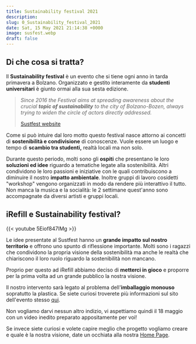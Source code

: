 ```yaml
---
title: Sustainability festival 2021
description:
slug: 0_Sustainability_festival_2021
date: Sat, 15 May 2021 21:14:38 +0000
image: susfest.webp
draft: false
---
```



## Di che cosa si tratta?




Il **Sustainability festival** è un evento che si tiene ogni anno in tarda primavera a Bolzano. Organizzato e gestito interamente da **studenti universitari** è giunto ormai alla sua sesta edizione.





> *Since 2016 the Festival aims at spreading awareness about the crucial **topic of sustainability** to the city of Bolzano-Bozen, always trying to widen the circle of actors directly addressed.*
> 
> [Sustfest website](https://sustfest.bz/)




Come si può intuire dal loro motto questo festival nasce attorno ai concetti di **sostenibilità e condivisione** di conoscenze. Vuole essere un luogo e tempo di **scambio tra studenti,** realtà locali ma non solo.




  
Durante questo periodo, molti sono gli **ospiti** che presentano le loro **soluzioni ed idee** riguardo a tematiche legate alla sostenibilità. Altri condividono le loro passioni e iniziative con le quali contribuiscono a diminuire il nostro **impatto ambientale**. Inoltre gruppi di lavoro cosidetti "workshop" vengono organizzati in modo da rendere più interattivo il tutto.  
Non manca la musica e la socialità: le 2 settimane quest'anno sono accompagnate da diversi artisti e gruppi locali.




## iRefill e Sustainability festival?

{{< youtube 5Eiof847lMg >}}

Le idee presentate al Sustfest hanno un **grande impatto sul nostro territorio** e offrono uno spunto di riflessione importante. Molti sono i ragazzi che condividono la propria visione della sostenibilità ma anche le realtà che chiariscono il loro ruolo riguardo la sostenibilità non mancano.

Proprio per questo ad iRefill abbiamo deciso di **metterci in gioco** e proporre per la prima volta ad un grande pubblico la nostra visione.
  
Il nostro intervento sarà legato al problema dell'**imballaggio monouso** sopratutto la plastica. Se siete curiosi troverete più informazioni sul sito dell'evento stesso [qui](https://sustfest.bz/session/the-single-use-packaging-problem/).




  
Non vogliamo darvi nessun altro indizio, vi aspettiamo quindi il 18 maggio con un video inedito preparato appositamente per voi!




Se invece siete curiosi e volete capire meglio che progetto vogliamo creare e quale è la nostra visione, date un occhiata alla nostra [Home Page](/).




